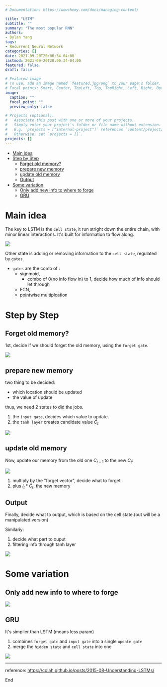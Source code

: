 ```yaml
---
# Documentation: https://wowchemy.com/docs/managing-content/

title: "LSTM"
subtitle: ""
summary: "The most popular RNN"
authors: 
- Dylan Yang
tags: 
- Recurrent Neural Network
categories: []
date: 2021-09-20T20:06:34-04:00
lastmod: 2021-09-20T20:06:34-04:00
featured: false
draft: false

# Featured image
# To use, add an image named `featured.jpg/png` to your page's folder.
# Focal points: Smart, Center, TopLeft, Top, TopRight, Left, Right, BottomLeft, Bottom, BottomRight.
image:
  caption: ""
  focal_point: ""
  preview_only: false

# Projects (optional).
#   Associate this post with one or more of your projects.
#   Simply enter your project's folder or file name without extension.
#   E.g. `projects = ["internal-project"]` references `content/project/deep-learning/index.md`.
#   Otherwise, set `projects = []`.
projects: []
---
```

- [Main idea](#main-idea)
- [Step by Step](#step-by-step)
  - [Forget old memory?](#forget-old-memory)
  - [prepare new memory](#prepare-new-memory)
  - [update old memory](#update-old-memory)
  - [Output](#output)
- [Some variation](#some-variation)
  - [Only add new info to where to forge](#only-add-new-info-to-where-to-forge)
  - [GRU](#gru)

# Main idea

The key to LSTM is the `cell state`, it run stright down the entire chain, with minor linear interactions. It's built for information to flow along.

![](https://cdn.mathpix.com/snip/images/HGIUuLgyaEt9tFfWIiZ5OSBU6BV00tg1zucASVtqdhA.original.fullsize.png)

Other state is adding or removing information to the `cell state`, regulated by `gates`.
- `gates` are the comb of : 
  - signmoid, 
    - combo of 0(no info flow in) to 1, decide how much of info should let through
  - FCN, 
  - pointwise multiplcation


# Step by Step


## Forget old memory?

1st, decide if we should forget the old memory, using the `forget gate`.


![](https://cdn.mathpix.com/snip/images/GZFXBakLJVo8Q1fPPwEFNXJRS8O_qP0wIsHJqLaWEQE.original.fullsize.png)


## prepare new memory


two thing to be decided:
- which location should be updated
- the value of update

thus, we need 2 states to did the jobs.

1. the `input gate`, decides which value to update.
2. the `tanh layer` creates candidate value $\tilde{C}_{t}$


![](https://cdn.mathpix.com/snip/images/KMF0FXwYgLrb1hWGsohyrZ8mN4onc7FKADS10PsnYRI.original.fullsize.png)

## update old memory
Now, update our memory from the old one $C_{t-1}$ to the new $C_{t}$:

![](https://cdn.mathpix.com/snip/images/KrLcMwUpdu0SH0Z686CNcVzqHDhh7O-DFTXuk2xiZAE.original.fullsize.png)
1. multiply by the "forget vector", decide what to forget
2. plus $i_{t} * \tilde{C}_{t}$, the new memory


## Output

Finally, decide what to output, which is based on the cell state.(but will be a manipulated version)

Similariy:
1. decide what part to ouput
2. filtering info through tanh layer

![](https://cdn.mathpix.com/snip/images/9qE3pwnQKtwmjf48veFlla11gd6amYpARvyfPg3QorA.original.fullsize.png)


# Some variation

## Only add new info to where to forge

![](https://cdn.mathpix.com/snip/images/h_MB6OCA0DD4QAr12xyWTyXAbNM1Aid5Vc-5RfPojJ4.original.fullsize.png)

## GRU

It's simplier than LSTM (means less param)
1. combines `forget gate` and `input gate` into a single `update gate`
2. merge the `hidden state` and `cell state` into one 

![](https://cdn.mathpix.com/snip/images/-GWwZypC6BD_5lml_OYI0lNWqvavHxzUt4TMgwNdfC0.original.fullsize.png)


---
reference: https://colah.github.io/posts/2015-08-Understanding-LSTMs/


End
